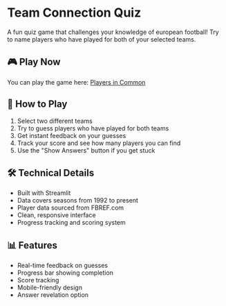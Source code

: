 # Team Connection Quiz

A fun quiz game that challenges your knowledge of european football! Try to name players who have played for both of your selected teams.

## 🎮 Play Now

You can play the game here: [Players in Common](https://players-in-common.streamlit.app)

## 🎯 How to Play

1. Select two different teams
2. Try to guess players who have played for both teams
3. Get instant feedback on your guesses
4. Track your score and see how many players you can find
5. Use the "Show Answers" button if you get stuck

## 🛠️ Technical Details

- Built with Streamlit
- Data covers seasons from 1992 to present
- Player data sourced from FBREF.com
- Clean, responsive interface
- Progress tracking and scoring system

## 📊 Features

- Real-time feedback on guesses
- Progress bar showing completion
- Score tracking
- Mobile-friendly design
- Answer revelation option
